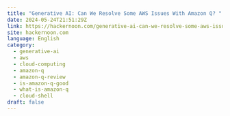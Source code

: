 ```yaml
---
title: "Generative AI: Can We Resolve Some AWS Issues With Amazon Q? "
date: 2024-05-24T21:51:29Z
link: https://hackernoon.com/generative-ai-can-we-resolve-some-aws-issues-with-amazon-q?source=rss&utm_medium=RSS&utm_source=news.12bit.vn
site: hackernoon.com
language: English
category:
  - generative-ai
  - aws
  - cloud-computing
  - amazon-q
  - amazon-q-review
  - is-amazon-q-good
  - what-is-amazon-q
  - cloud-shell
draft: false
---
```

